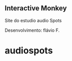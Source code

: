 Interactive Monkey
---------------
Site do estudio audio Spots


Desenvolvimento: flávio F.


# audiospots
